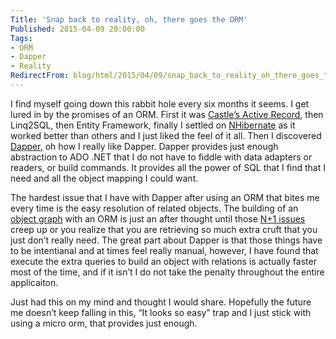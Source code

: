 ```yaml
---
Title: 'Snap back to reality, oh, there goes the ORM'
Published: 2015-04-09 20:00:00
Tags:
- ORM
- Dapper
- Reality
RedirectFrom: blog/html/2015/04/09/snap_back_to_reality_oh_there_goes_the_orm.html
---
```


I find myself going down this rabbit hole every six months it seems. I get lured in by the promises of an ORM. First it was [Castle’s Active Record](http://www.castleproject.org/projects/activerecord/), then Linq2SQL, then Entity Framework, finally I settled on [NHibernate](http://nhibernate.info/) as it worked better than others and I just liked the feel of it all. Then I discovered [Dapper](https://github.com/StackExchange/dapper-dot-net), oh how I really like Dapper. Dapper provides just enough abstraction to ADO .NET that I do not have to fiddle with data adapters or readers, or build commands. It provides all the power of SQL that I find that I need and all the object mapping I could want.

The hardest issue that I have with Dapper after using an ORM that bites me every time is the easy resolution of related objects. The building of an [object graph](http://www.elegantcoding.com/2011/08/object-graph.html) with an ORM is just an after thought until those [N+1 issues](http://ayende.com/blog/1328/combating-the-select-n-1-problem-in-nhibernate) creep up or you realize that you are retrieving so much extra cruft that you just don’t really need. The great part about Dapper is that those things have to be intentianal and at times feel really manual, however, I have found that execute the extra queries to build an object with relations is actually faster most of the time, and if it isn’t I do not take the penalty throughout the entire applicaiton.

Just had this on my mind and thought I would share. Hopefully the future me doesn’t keep falling in this, “It looks so easy” trap and I just stick with using a micro orm, that provides just enough.